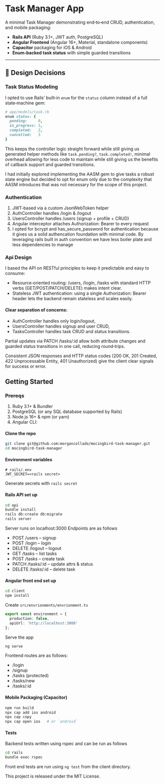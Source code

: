 # Task Manager App

A minimal Task Manager demonstrating end‑to‑end CRUD, authentication, and mobile packaging:

- **Rails API** (Ruby 3.1+, JWT auth, PostgreSQL)  
- **Angular Frontend** (Angular 16+, Material, standalone components)  
- **Capacitor** packaging for iOS & Android  
- **Enum‑backed task status** with simple guarded transitions  

---

## 📝 Design Decisions

### Task Status Modeling

I opted to use Rails’ built‑in `enum` for the `status` column instead of a full state‑machine gem:

```ruby
# app/models/task.rb
enum status: {
  pending:     0,
  in_progress: 1,
  completed:   2,
  cancelled:   3
}
```
This keeps the controller logic straight forward while still giving us generated helper methods like `task.pending?`, `task.completed!`, minimal overhead allowing for less code to maintain while still giving us the benefits of callback support and guarded transitions.

I had initially explored implementing the AASM gem to give tasks a robust state engine but decided to opt for enum only due to the complexity that AASM introduces that was not necessary for the scope of this project.

### Authentication

1. JWT‑based via a custom JsonWebToken helper
2. AuthController handles /login & /logout
3. UsersController handles /users (signup + profile + CRUD)
4. Angular interceptor attaches Authorization: Bearer <token> to every request
5. I opted for bcrypt and has_secure_password for authentication because it gives us a solid authencation foundation with minimal code. By leveraging rails built in auth convention we have less boiler plate and less dependencies to manage

### Api Design

I based the API on RESTful principles to keep it predictable and easy to consume:

- Resource‑oriented routing: /users, /login, /tasks with standard HTTP verbs (GET/POST/PATCH/DELETE) makes intent clear.
- Stateless JWT authentication: using a single Authorization: Bearer <token> header lets the backend remain stateless and scales easily.

#### Clear separation of concerns:

- AuthController handles only login/logout,
- UsersController handles signup and user CRUD,
- TasksController handles task CRUD and status transitions.

Partial updates via PATCH /tasks/:id allow both attribute changes and guarded status transitions in one call, reducing round‑trips.

Consistent JSON responses and HTTP status codes (200 OK, 201 Created, 422 Unprocessable Entity, 401 Unauthorized) give the client clear signals for success or error.

## Getting Started
### Prereqs

1. Ruby 3.1+ & Bundler
2. PostgreSQL (or any SQL database supported by Rails)
3. Node.js 16+ & npm (or yarn)
4. Angular CLI:

#### Clone the repo
```bash
git clone git@github.com:morgancollado/mocingbird-task-manager.git
cd mocingbird-task-manager
```

#### Environment variables
```dotenv
# rails/.env
JWT_SECRET=<rails secret>
```
Generate secrets with `rails secret`

#### Rails API set up
```bash
cd api
bundle install
rails db:create db:migrate
rails server
```
Server runs on localhost:3000
Endpoints are as follows 
- POST /users – signup
- POST /login – login
- DELETE /logout – logout
- GET /tasks – list tasks
- POST /tasks – create task
- PATCH /tasks/:id – update attrs & status
- DELETE /tasks/:id – delete task

#### Angular front end set up

```bash
cd client
npm install
```
Create `src/envrionments/envrionment.ts`

```typescript
export const environment = {
  production: false,
  apiUrl: 'http://localhost:3000'
};
```
Serve the app
```bash
ng serve
```

Frontend routes are as follows:

- /login
- /signup
- /tasks (protected)
- /tasks/new
- /tasks/:id

#### Mobile Packaging (Capacitor)
```bash
npm run build
npx cap add ios android
npx cap copy
npx cap open ios   # or `android`
```

#### Tests
Backend tests written using rspec and can be run as follows 
```bash
cd rails
bundle exec rspec
```

Front end tests are run using `ng test` from the client directory.

This project is released under the MIT License.
